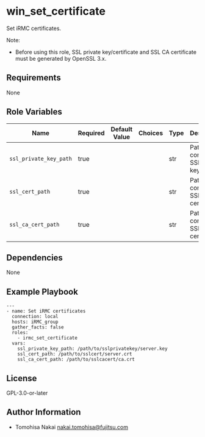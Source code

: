 win_set_certificate
===================

Set iRMC certificates.

Note:  
- Before using this role, SSL private key/certificate and SSL CA certificate must be generated by OpenSSL 3.x.

Requirements
------------

None

Role Variables
--------------

| Name | Required | Default Value | Choices | Type | Description |
|------|----------|---------------|---------|------|-------------|
| `ssl_private_key_path` | true | | | str | Path to file containing SSL private key. |
| `ssl_cert_path` | true | | | str | Path to file containing SSL CA certificate. |
| `ssl_ca_cert_path` | true | | | str | Path to file containing SSL certificate. |

Dependencies
------------

None

Example Playbook
----------------

    ---
    - name: Set iRMC certificates
      connection: local
      hosts: iRMC_group
      gather_facts: false
      roles:
        - irmc_set_certificate
      vars:
        ssl_private_key_path: /path/to/sslprivatekey/server.key
        ssl_cert_path: /path/to/sslcert/server.crt
        ssl_ca_cert_path: /path/to/sslcacert/ca.crt

License
-------

GPL-3.0-or-later

Author Information
------------------

- Tomohisa Nakai <nakai.tomohisa@fujitsu.com>
